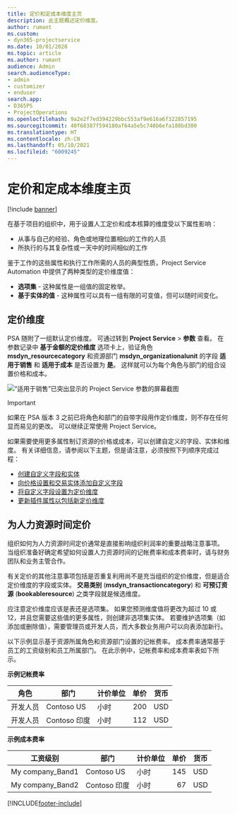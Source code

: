 ```yaml
---
title: 定价和定成本维度主页
description: 此主题概述定价维度。
author: rumant
ms.custom:
- dyn365-projectservice
ms.date: 10/01/2020
ms.topic: article
ms.author: rumant
audience: Admin
search.audienceType:
- admin
- customizer
- enduser
search.app:
- D365PS
- ProjectOperations
ms.openlocfilehash: 9a2e2f7ed394229bbc553af9e616a6f322857195
ms.sourcegitcommit: 40f68387f594180af64a5e5c748b6efa188bd300
ms.translationtype: HT
ms.contentlocale: zh-CN
ms.lasthandoff: 05/10/2021
ms.locfileid: "6009245"
---
```

# <a name="pricing-and-costing-dimensions-home-page"></a>定价和定成本维度主页

[!include [banner](../includes/psa-now-project-operations.md)]

在基于项目的组织中，用于设置人工定价和成本核算的维度受以下属性影响：

- 从事与自己的经验、角色或地理位置相似的工作的人员
- 所执行的与其复杂性或一天中的时间相似的工作

鉴于工作的这些属性和执行工作所需的人员的典型性质，Project Service Automation 中提供了两种类型的定价维度值： 

- **选项集** - 这种属性是一组值的固定枚举。
- **基于实体的值** - 这种属性可以具有一组有限的可变值，但可以随时间变化。

## <a name="pricing-dimensions"></a>定价维度

PSA 随附了一组默认定价维度。 可通过转到 **Project Service** > **参数** 查看。 在参数记录中 **基于金额的定价维度** 选项卡上，验证角色 **msdyn_resourcecategory** 和资源部门 **msdyn_organizationalunit** 的字段 **适用于销售** 和 **适用于成本** 是否设置为 **是**。 这样就可以为每个角色与部门的组合设置价格和成本。

![“适用于销售”已突出显示的 Project Service 参数的屏幕截图](media/PS-OOB-parameters.png)

> [!IMPORTANT]
> 如果在 PSA 版本 3 之前已将角色和部门的自带字段用作定价维度，则不存在任何显而易见的更改。 可以继续正常使用 Project Service。 

如果需要使用更多属性制订资源的价格或成本，可以创建自定义的字段、实体和维度。 有关详细信息，请参阅以下主题，但是请注意，必须按照下列顺序完成过程：

- [创建自定义字段和实体](create-custom-fields-entities.md)
- [向价格设置和交易实体添加自定义字段](field-references.md)
- [将自定义字段设置为定价维度](set-up-pricing-dimensions.md)
- [更新插件属性以包括新定价维度](update-plug-in-attributes.md)

## <a name="pricing-human-resource-time"></a>为人力资源时间定价
组织如何为人力资源时间定价通常是直接影响组织利润率的重要战略注意事项。 当组织准备好确定希望如何设置人力资源时间的记帐费率和成本费率时，请与财务团队和业务主管合作。

有关定价的其他注意事项包括是否重复利用尚不是充当组织的定价维度，但是适合定价维度的字段或实体。 **交易类别** (**msdyn_transactioncategory**) 和 **可预订资源** (**bookableresource**) 之类字段就是候选维度。 

应注意定价维度应该是表还是选项集。 如果您预测维度值将更改为超过 10 或 12，并且您需要这些值的更多属性，则创建非选项集实体。 若要维护选项集（如添加或删除值），需要管理员或开发人员，而大多数业务用户可以向表添加新行。

以下示例显示基于资源所属角色和资源部门设置的记帐费率。 成本费率通常基于员工的工资级别和员工所属部门。 在此示例中，记帐费率和成本费率表如下所示。

**示例记帐费率**

| 角色        | 部门    |计价单位      |单价      |货币  |
| ------------|-------------|----------|----------:|----------|
| 开发人员   | Contoso US  |小时 | 200|USD     |
| 开发人员   | Contoso 印度 |小时|   112|USD     |


**示例成本费率**

| 工资级别     | 部门    |计价单位      |单价      |货币  |
| ----------------|-------------|----------|----------:|----------|
| My company_Band1 | Contoso US  |小时 | 145|USD     |
| My company_Band2 | Contoso 印度 |小时|   67|USD     |


[!INCLUDE[footer-include](../includes/footer-banner.md)]